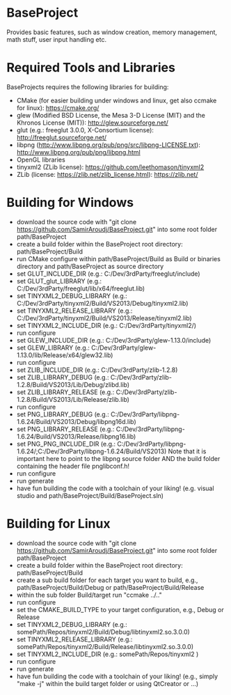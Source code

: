 # BaseProject
Provides basic features, such as window creation, memory management, math stuff, user input handling etc.

# Required Tools and Libraries
BaseProjects requires the following libraries for building:

- CMake (for easier building under windows and linux, get also ccmake for linux): https://cmake.org/
- glew (Modified BSD License, the Mesa 3-D License (MIT) and the Khronos License (MIT)): http://glew.sourceforge.net/
- glut (e.g.: freeglut 3.0.0, X-Consortium license): http://freeglut.sourceforge.net/
- libpng (http://www.libpng.org/pub/png/src/libpng-LICENSE.txt): http://www.libpng.org/pub/png/libpng.html
- OpenGL libraries
- tinyxml2 (ZLib license): https://github.com/leethomason/tinyxml2
- ZLib (license: https://zlib.net/zlib_license.html): https://zlib.net/

# Building for Windows
- download the source code with "git clone https://github.com/SamirAroudj/BaseProject.git" into some root folder path/BaseProject
- create a build folder within the BaseProject root directory: path/BaseProject/Build
- run CMake configure within path/BaseProject/Build as Build or binaries directory and path/BaseProject as source directory
- set GLUT_INCLUDE_DIR (e.g.: C:/Dev/3rdParty/freeglut/include)
- set GLUT_glut_LIBRARY (e.g.: C:/Dev/3rdParty/freeglut/lib/x64/freeglut.lib)
- set TINYXML2_DEBUG_LIBRARY (e.g.: C:/Dev/3rdParty/tinyxml2/Build/VS2013/Debug/tinyxml2.lib)
- set TINYXML2_RELEASE_LIBRARY (e.g.: C:/Dev/3rdParty/tinyxml2/Build/VS2013/Release/tinyxml2.lib)
- set TINYXML2_INCLUDE_DIR (e.g.: C:/Dev/3rdParty/tinyxml2/)
- run configure
- set GLEW_INCLUDE_DIR (e.g.: C:/Dev/3rdParty/glew-1.13.0/include)
- set GLEW_LIBRARY (e.g.: C:/Dev/3rdParty/glew-1.13.0/lib/Release/x64/glew32.lib)
- run configure
- set ZLIB_INCLUDE_DIR (e.g.: C:/Dev/3rdParty/zlib-1.2.8)
- set ZLIB_LIBRARY_DEBUG (e.g.: C:/Dev/3rdParty/zlib-1.2.8/Build/VS2013/Lib/Debug/zlibd.lib)
- set ZLIB_LIBRARY_RELEASE (e.g.: C:/Dev/3rdParty/zlib-1.2.8/Build/VS2013/Lib/Release/zlib.lib)
- run configure
- set PNG_LIBRARY_DEBUG (e.g.: C:/Dev/3rdParty/libpng-1.6.24/Build/VS2013/Debug/libpng16d.lib)
- set PNG_LIBRARY_RELEASE (e.g.: C:/Dev/3rdParty/libpng-1.6.24/Build/VS2013/Release/libpng16.lib)
- set PNG_PNG_INCLUDE_DIR (e.g.: C:/Dev/3rdParty/libpng-1.6.24/;C:/Dev/3rdParty/libpng-1.6.24/Build/VS2013)
  Note that it is important here to point to the libpng source folder AND the build folder containing the header file pnglibconf.h!
- run configure
- run generate
- have fun building the code with a toolchain of your liking! (e.g. visual studio and path/BaseProject/Build/BaseProject.sln)
  
# Building for Linux
- download the source code with "git clone https://github.com/SamirAroudj/BaseProject.git" into some root folder path/BaseProject
- create a build folder within the BaseProject root directory: path/BaseProject/Build
- create a sub build folder for each target you want to build, e.g., path/BaseProject/Build/Debug or path/BaseProject/Build/Release
- within the sub folder Build/target run "ccmake ../.."
- run configure
- set the CMAKE_BUILD_TYPE to your target configuration, e.g., Debug or Release
- set TINYXML2_DEBUG_LIBRARY   (e.g.: somePath/Repos/tinyxml2/Build/Debug/libtinyxml2.so.3.0.0)
- set TINYXML2_RELEASE_LIBRARY (e.g.: somePath/Repos/tinyxml2/Build/Release/libtinyxml2.so.3.0.0)
- set TINYXML2_INCLUDE_DIR     (e.g.: somePath/Repos/tinyxml2 )
- run configure
- run generate
- have fun building the code with a toolchain of your liking! (e.g., simply "make -j" within the build target folder or using QtCreator or ...)
